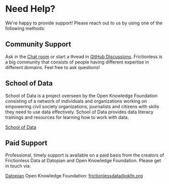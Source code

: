 # Need Help? 
<p class="font-light text-xl"> We're happy to provide support! Please reach out to us by using one of the following methods:</p>

## Community Support

Ask in the [Chat room](https://discordapp.com/invite/Sewv6av) or start a thread in [GitHub Discussions](https://github.com/frictionlessdata/project/discussions). Frictionless is a big community that consists of people having different expertise in different domains. Feel free to ask questions!

## School of Data

School of Data is a project overseen by the Open Knowledge Foundation consisting of a network of individuals and organizations working on empowering civil society organizations, journalists and citizens with skills they need to use data effectively. School of Data provides data literacy trainings and resources for learning how to work with data.

[School of Data](https://schoolofdata.org)

## Paid Support

Professional, timely support is available on a paid basis from the creators of Frictionless Data at Datopian and Open Knowledge Foundation. Please get in touch via:

[Datopian](http://datopian.com/contact)
Open Knowledge Foundation: <frictionlessdata@okfn.org>
